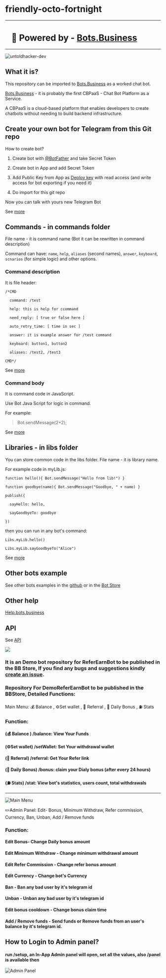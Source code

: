 # friendly-octo-fortnight 

<hr>

# ⁪⁬⁮⁮           ⁪⁬⁮⁮           ⁪⁬⁮⁮     🎉 Powered by - [Bots.Business](https://Bots.Business)

<hr>

<p align="left"> <img src="https://github.com/Untoldhacker-Dev/pictoQue/blob/main/20211017_175229.png" alt="untoldhacker-dev" ; size = 1/> </p>

## What it is?

This repository can be imported to [Bots.Business](https://bots.business) as a worked chat bot.

[Bots.Business](https://bots.business) - it is probably the first CBPaaS - Chat Bot Platform as a Service.

A CBPaaS is a cloud-based platform that enables developers to create chatbots without needing to build backend infrastructure.

## Create your own bot for Telegram from this Git repo

How to create bot?

1. Create bot with [@BotFather](https://telegram.me/BotFather) and take Secret Token

2. Create bot in App and add Secret Token

3. Add Public Key from App as [Deploy key](https://developer.github.com/v3/guides/managing-deploy-keys/#deploy-keys) with read access (and write access for bot exporting if you need it)

4. Do import for this git repo

Now you can talk with yours new Telegram Bot

See [more](https://help.bots.business/getting-started)

## Commands - in commands folder

File name - it is command name (Bot it can be rewritten in command description)

Command can have: `name`, `help`, `aliases` (second names), `answer`, `keyboard`, `scnarios` (for simple logic) and other options.

### Command description

It is file header:

    /*CMD

      command: /test

      help: this is help for ccommand

      need_reply: [ true or false here ]

      auto_retry_time: [ time in sec ]

      answer: it is example answer for /test command

      keyboard: button1, button2

      aliases: /test2, /test3

    CMD*/

See [more](https://help.bots.business/commands)

### Command body

It is command code in JavaScript.

Use Bot Java Script for logic in command.

For example:

> Bot.sendMessage(2+2);

See [more](https://help.bots.business/scenarios-and-bjs)

## Libraries - in libs folder

You can store common code in the libs folder. File name - it is library name.

For example code in myLib.js:

    function hello(){ Bot.sendMessage("Hello from lib!") }

    function goodbye(name){ Bot.sendMessage("Goodbye, " + name) }

    publish({

      sayHello: hello,

      sayGoodbyeTo: goodbye

    })

then you can run in any bot's command:

    Libs.myLib.hello()

    Libs.myLib.sayGoodbyeTo("Alice")

See [more](https://help.bots.business/git/library)

## Other bots example

See other bots examples in the [github](https://github.com/bots-business?utf8=✓&tab=repositories&q=&type=public&language=javascript) or in the [Bot Store](https://bots.business/)

## Other help

[Help.bots.business](https://help.bots.business)

## API

See [API](https://api.bots.business/docs#/docs/summary)

![](https://bots.business/images/web-logo.png)

### It is an Demo bot repository for ReferEarnBot to be published in the BB Store, If you find any bugs and suggestions kindly [create an issue](https://github.com/Untoldhacker-Dev/friendly-octo-fortnight/issues).

<h3> Repository For DemoReferEarnBot to be published in the BBStore, Detailed Functions: </h3>

<p>Main Menu: 💰 Balance , ⚙️Set wallet , 👫 Referral , 🎁 Daily Bonus , ⛽ Stats</p>

### Function:

#### (💰 Balance ) /balance: View Your Funds

#### (⚙️Set wallet) /setWallet: Set Your withdrawal wallet 

#### (👫 Referral) /referral: Get Your Refer link

#### (🎁 Daily Bonus) /bonus: claim your Dialy bonus (after every 24 hours)

#### (⛽ Stats) /stat: View bot's statistics, users count, total withdrawals

<hr> 

![Main Menu](https://github.com/Untoldhacker-Dev/pictoQue/blob/main/Screenshot_2021-10-16-07-47-03-370.jpeg)

<p> ✏️Admin Panel: Edit- Bonus, Minimum Withdraw, Refer commission, Currency,  Ban, Unban, Add / Remove funds </p>

### Function: 

#### Edit Bonus- Change Daily bonus amount

#### Edit Minimum Withdraw - Change minimum withdrawal amount 

#### Edit Refer Commission - Change refer bonus amount

#### Edit Currency - Change bot's Currency

#### Ban - Ban any bad user by it's telegram id 

#### Unban - Unban any bad user by it's telegram id 

#### Edit bonus cooldown - Change bonus claim time

#### Add / Remove funds - Send funds or Remove funds from an user's balance by it's telegram id.

## How to Login to Admin panel?

#### run /setup, an In-App Admin panel will open, set all the values, also /panel is available then
![Admin Panel](https://github.com/Untoldhacker-Dev/pictoQue/blob/main/Screenshot_2021-11-06-14-40-34-952.jpeg)

